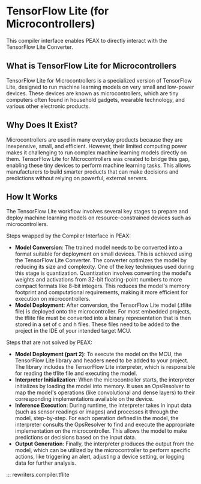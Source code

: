 # TensorFlow Lite (for Microcontrollers)

This compiler interface enables PEAX to directly interact with the TensorFlow Lite Converter.

## What is TensorFlow Lite for Microcontrollers

TensorFlow Lite for Microcontrollers is a specialized version of TensorFlow Lite, designed to run machine learning models on very small and low-power devices.
These devices are known as microcontrollers, which are tiny computers often found in household gadgets, wearable technology, and various other electronic products.

## Why Does It Exist?

Microcontrollers are used in many everyday products because they are inexpensive, small, and efficient.
However, their limited computing power makes it challenging to run complex machine learning models directly on them.
TensorFlow Lite for Microcontrollers was created to bridge this gap, enabling these tiny devices to perform machine learning tasks.
This allows manufacturers to build smarter products that can make decisions and predictions without relying on powerful, external servers.

## How It Works

The TensorFlow Lite workflow involves several key stages to prepare and deploy machine learning models on resource-constrained devices such as microcontrollers.

Steps wrapped by the Compiler Interface in PEAX:

* **Model Conversion**: The trained model needs to be converted into a format suitable for deployment on small devices. This is achieved using the TensorFlow Lite Converter. The converter optimizes the model by reducing its size and complexity. One of the key techniques used during this stage is quantization. Quantization involves converting the model's weights and activations from 32-bit floating-point numbers to more compact formats like 8-bit integers. This reduces the model's memory footprint and computational requirements, making it more efficient for execution on microcontrollers.
* **Model Deployment**: After conversion, the TensorFlow Lite model (.tflite file) is deployed onto the microcontroller. For most embedded projects, the tflite file must be converted into a binary representation that is then stored in a set of c and h files. These files need to be added to the project in the IDE of your intended target MCU.

Steps that are not solved by PEAX:

* **Model Deployment (part 2)**: To execute the model on the MCU, the TensorFlow Lite library and headers need to be added to your project. The library includes the TensorFlow Lite interpreter, which is responsible for reading the tflite file and executing the model.
* **Interpreter Initialization**: When the microcontroller starts, the interpreter initializes by loading the model into memory. It uses an OpsResolver to map the model's operations (like convolutional and dense layers) to their corresponding implementations available on the device.
* **Inference Execution**: During runtime, the interpreter takes in input data (such as sensor readings or images) and processes it through the model, step-by-step. For each operation defined in the model, the interpreter consults the OpsResolver to find and execute the appropriate implementation on the microcontroller. This allows the model to make predictions or decisions based on the input data.
* **Output Generation**: Finally, the interpreter produces the output from the model, which can be utilized by the microcontroller to perform specific actions, like triggering an alert, adjusting a device setting, or logging data for further analysis.

::: rewriters.compiler.tflite
